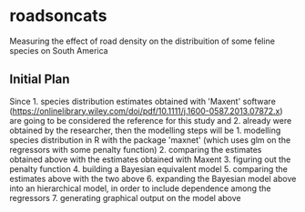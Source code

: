 # roadsoncats
Measuring the effect of road density on the distribuition of some feline species on South America

## Initial Plan
Since 
    1. species distribution estimates obtained with 'Maxent' software 
      (https://onlinelibrary.wiley.com/doi/pdf/10.1111/j.1600-0587.2013.07872.x) 
      are going to be considered the reference for this study and 
    2. already were obtained by the researcher,
then the modelling steps will be
    1. modelling species distribution in R with the package 'maxnet' 
      (which uses glm on the regressors with some penalty function)
    2. comparing the estimates obtained above with the estimates obtained with Maxent
    3. figuring out the penalty function
    4. building a Bayesian equivalent model
    5. comparing the estimates above with the two above
    6. expanding the Bayesian model above into an hierarchical model, in order to 
      include dependence among the regressors
    7. generating graphical output on the model above
